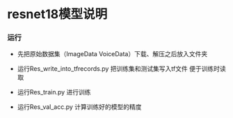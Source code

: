 # resnet18模型说明

### 运行

- 先把原始数据集（ImageData VoiceData）下载、解压之后放入文件夹  

- 运行Res_write_into_tfrecords.py 把训练集和测试集写入tf文件 便于训练时读取  

- 运行Res_train.py  进行训练   

- 运行Res_val_acc.py  计算训练好的模型的精度    

  




















